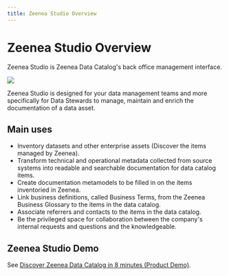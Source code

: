```yaml
---
title: Zeenea Studio Overview
---
```


# Zeenea Studio Overview

Zeenea Studio is Zeenea Data Catalog's back office management interface.

  ![](/img/zeenea-studio-overview.png)

Zeenea Studio is designed for your data management teams and more specifically for Data Stewards to manage, maintain and enrich the documentation of a data asset.

## Main uses

* Inventory datasets and other enterprise assets (Discover the items managed by Zeenea).
* Transform technical and operational metadata collected from source systems into readable and searchable documentation for data catalog items.
* Create documentation metamodels to be filled in on the items inventoried in Zeenea.
* Link business definitions, called Business Terms, from the Zeenea Business Glossary to the items in the data catalog.
* Associate referrers and contacts to the items in the data catalog.
* Be the privileged space for collaboration between the company's internal requests and questions and the knowledgeable.

## Zeenea Studio Demo

See [Discover Zeenea Data Catalog in 8 minutes (Product Demo)](https://www.youtube.com/watch?v=u5DMqZDCBYs).

